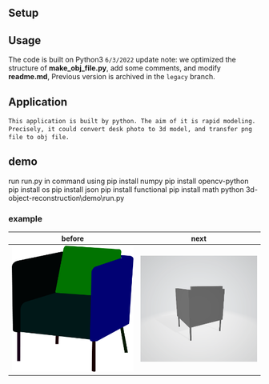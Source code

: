 ## Setup
## Usage
The code is built on Python3
`6/3/2022` update note: we optimized the structure of **make_obj_file.py**, add some comments, and modify **readme.md**, Previous version is archived in the `legacy` branch.
## Application
    This application is built by python. The aim of it is rapid modeling. Precisely, it could convert desk photo to 3d model, and transfer png file to obj file.
## demo
run run.py in command using
    pip install numpy
    pip install opencv-python
    pip install os
    pip install json
    pip install functional
    pip install math
    python 3d-object-reconstruction\demo\run.py
### example
|before|next|
|----|-----|
|![before_img](https://github.com/kstsunhj/readme_test/blob/master/img/1-1.png)|![next_img](https://github.com/kstsunhj/readme_test/blob/master/img/animation.gif)|